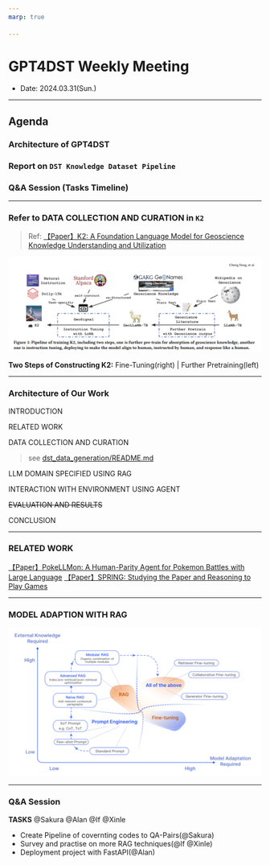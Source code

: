 ```yaml
---
marp: true

---
```




# GPT4DST Weekly Meeting

- Date: 2024.03.31(Sun.)

---

## Agenda

### Architecture of GPT4DST

### Report on `DST Knowledge Dataset Pipeline`

### Q&A Session (Tasks Timeline)

---

### Refer to DATA COLLECTION AND CURATION in `K2`

> Ref: [【Paper】K2: A Foundation Language Model for Geoscience Knowledge Understanding and Utilization](https://arxiv.org/abs/2306.05064)

![Overview](./assets/K2.png)

**Two Steps of Constructing K2:**
Fine-Tuning(right) | Further Pretraining(left)

---

### Architecture of Our Work

INTRODUCTION

RELATED WORK

DATA COLLECTION AND CURATION
> see [dst_data_generation/README.md](../src/dst_data_generation/README.md)

LLM DOMAIN SPECIFIED USING RAG

INTERACTION WITH ENVIRONMENT USING AGENT

~~EVALUATION AND RESULTS~~

CONCLUSION

---

### RELATED WORK

[【Paper】PokeLLMon: A Human-Parity Agent for Pokemon Battles with Large Language](https://arxiv.org/abs/2402.01118)
[【Paper】SPRING: Studying the Paper and Reasoning to Play Games](https://arxiv.org/abs/2305.15486)

---

### MODEL ADAPTION WITH RAG

![RAG](./assets/RAG%20compared%20with%20other%20model%20optimization%20methods.png)

---

### Q&A Session

**TASKS**
@Sakura @Alan @If @Xinle

- Create Pipeline of covernting codes to QA-Pairs(@Sakura)
- Survey and practise on more RAG techniques(@If @Xinle)
- Deployment project with FastAPI(@Alan)
